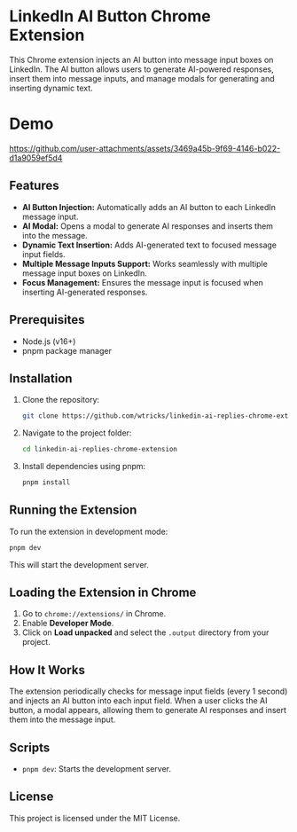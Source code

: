 # LinkedIn AI Button Chrome Extension

This Chrome extension injects an AI button into message input boxes on LinkedIn. The AI button allows users to generate AI-powered responses, insert them into message inputs, and manage modals for generating and inserting dynamic text.

# Demo

https://github.com/user-attachments/assets/3469a45b-9f69-4146-b022-d1a9059ef5d4

## Features

- **AI Button Injection:** Automatically adds an AI button to each LinkedIn message input.
- **AI Modal:** Opens a modal to generate AI responses and inserts them into the message.
- **Dynamic Text Insertion:** Adds AI-generated text to focused message input fields.
- **Multiple Message Inputs Support:** Works seamlessly with multiple message input boxes on LinkedIn.
- **Focus Management:** Ensures the message input is focused when inserting AI-generated responses.

## Prerequisites

- Node.js (v16+)
- pnpm package manager

## Installation

1. Clone the repository:

   ```bash
   git clone https://github.com/wtricks/linkedin-ai-replies-chrome-extension.git
   ```

2. Navigate to the project folder:

   ```bash
   cd linkedin-ai-replies-chrome-extension
   ```

3. Install dependencies using pnpm:

   ```bash
   pnpm install
   ```

## Running the Extension

To run the extension in development mode:

```bash
pnpm dev
```

This will start the development server.

## Loading the Extension in Chrome

1. Go to `chrome://extensions/` in Chrome.
2. Enable **Developer Mode**.
3. Click on **Load unpacked** and select the `.output` directory from your project.

## How It Works

The extension periodically checks for message input fields (every 1 second) and injects an AI button into each input field. When a user clicks the AI button, a modal appears, allowing them to generate AI responses and insert them into the message input.

## Scripts

- `pnpm dev`: Starts the development server.

## License

This project is licensed under the MIT License.

